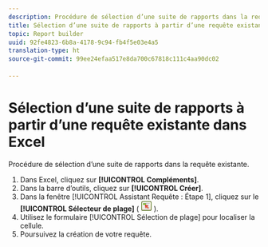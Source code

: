 ```yaml
---
description: Procédure de sélection d’une suite de rapports dans la requête existante.
title: Sélection d’une suite de rapports à partir d’une requête existante dans Excel
topic: Report builder
uuid: 92fe4823-6b8a-4178-9c94-fb4f5e03e4a5
translation-type: ht
source-git-commit: 99ee24efaa517e8da700c67818c111c4aa90dc02

---
```



# Sélection d’une suite de rapports à partir d’une requête existante dans Excel

Procédure de sélection d’une suite de rapports dans la requête existante.

1. Dans Excel, cliquez sur **[!UICONTROL Compléments]**.
1. Dans la barre d’outils, cliquez sur **[!UICONTROL Créer]**.
1. Dans la fenêtre [!UICONTROL Assistant Requête : Étape 1], cliquez sur le **[!UICONTROL Sélecteur de plage]** ( ![](assets/select_cell_icon.png) ).
1. Utilisez le formulaire [!UICONTROL Sélection de plage] pour localiser la cellule.
1. Poursuivez la création de votre requête.
